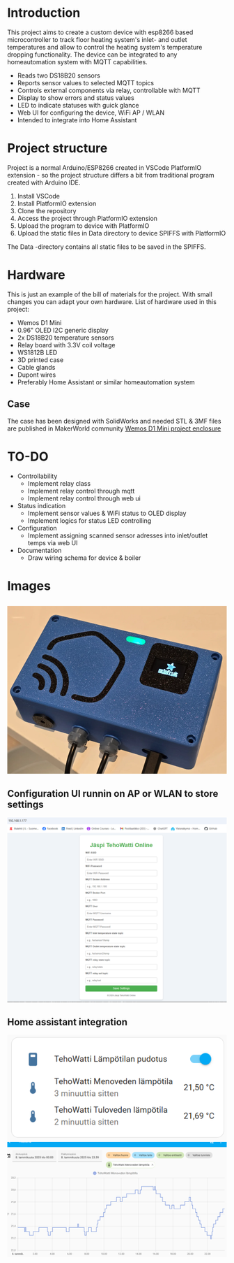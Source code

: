 # Introduction
This project aims to create a custom device with esp8266 based microcontroller to track floor heating system's inlet- and outlet temperatures and allow to control the heating system's temperature dropping functionality.
The device can be integrated to any homeautomation system with MQTT capabilities.

- Reads two DS18B20 sensors
- Reports sensor values to selected MQTT topics
- Controls external components via relay, controllable with MQTT
- Display to show errors and status values
- LED to indicate statuses with guick glance
- Web UI for configuring the device, WiFi AP / WLAN
- Intended to integrate into Home Assistant

# Project structure
Project is a normal Arduino/ESP8266 created in VSCode PlatformIO extension - so the project structure differs a bit from traditional program created with Arduino IDE.

1) Install VSCode
2) Install PlatformIO extension
3) Clone the repository
4) Access the project through PlatformIO extension
5) Upload the program to device with PlatformIO
6) Upload the static files in Data directory to device SPIFFS with PlatformIO

The Data -directory contains all static files to be saved in the SPIFFS.

# Hardware
This is just an example of the bill of materials for the project. With small changes you can adapt your own hardware. List of hardware used in this project:
- Wemos D1 Mini
- 0.96" OLED I2C generic display
- 2x DS18B20 temperature sensors
- Relay board with 3.3V coil voltage
- WS1812B LED
- 3D printed case
- Cable glands
- Dupont wires
- Preferably Home Assistant or similar homeautomation system

## Case
The case has been designed with SolidWorks and needed STL & 3MF files are published in MakerWorld community
[Wemos D1 Mini project enclosure](https://makerworld.com/en/models/946838#profileId-913814)

# TO-DO
- Controllability
    - Implement relay class
    - Implement relay control through mqtt
    - Implement relay control through web ui
- Status indication
    - Implement sensor values & WiFi status to OLED display
    - Implement logics for status LED controlling
- Configuration
    - Implement assigning scanned sensor adresses into inlet/outlet temps via web UI
- Documentation
    - Draw wiring schema for device & boiler

# Images
##
![case](./projectresources/case.png)

## Configuration UI runnin on AP or WLAN to store settings
![configurationui](./projectresources/config_ui.png)

## Home assistant integration
![ha1](./projectresources/ha1.png)
![ha2](./projectresources/ha2.png)
